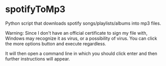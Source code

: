 # spotifyToMp3
Python script that downloads spotify songs/playlists/albums into mp3 files. 


Warning: Since I don't have an official certificate to sign my file with, Windows may recognize it as virus, or a possibility of virus. You can click the more options button and execute regardless. 

It will then open a command line in which you should click enter and then further instructions will appear.
